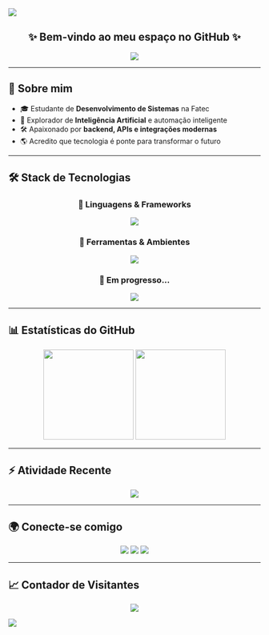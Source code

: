 <!-- Header animado -->
<img src="https://capsule-render.vercel.app/api?type=waving&height=180&text=Renan%20Ramos&fontAlign=50&fontAlignY=40&color=00bfbf&fontSize=40&desc=Estudante%20de%20Software%20|%20Explorador%20de%20IA&descSize=20&descAlign=50&descAlignY=60&animation=fadeIn" />

<h2 align="center">✨ Bem-vindo ao meu espaço no GitHub ✨</h2>

<p align="center">
  <img src="https://readme-typing-svg.herokuapp.com?size=24&color=00BFBF&center=true&vCenter=true&width=1000&lines=💻+Estudante+de+Desenvolvimento+de+Softwares;🤖+Entusiasta+em+Inteligência+Artificial;⚡+Construindo+projetos+com+propósito;🚀+Sempre+aprendendo+e+evoluindo" />
</p>

---

## 🚀 Sobre mim

- 🎓 Estudante de **Desenvolvimento de Sistemas** na Fatec  
- 🤖 Explorador de **Inteligência Artificial** e automação inteligente  
- 🛠️ Apaixonado por **backend, APIs e integrações modernas**  
- 🌎 Acredito que tecnologia é ponte para transformar o futuro  

---

## 🛠️ Stack de Tecnologias

<div align="center">

### 🔹 Linguagens & Frameworks  
<img src="https://skillicons.dev/icons?i=js,nodejs,react,php,python,mysql" />

### 🔹 Ferramentas & Ambientes  
<img src="https://skillicons.dev/icons?i=vscode,git,github,postman,docker,figma" />

### 🔹 Em progresso...  
<img src="https://skillicons.dev/icons?i=ts,nextjs,tailwind" />

</div>

---

## 📊 Estatísticas do GitHub

<div align="center">
  <img height="180em" src="https://github-readme-stats.vercel.app/api?username=Draxsd3&show_icons=true&theme=radical&hide_border=true&title_color=00bfbf&icon_color=00bfbf&text_color=ffffff&bg_color=0D1117" />
  <img height="180em" src="https://github-readme-stats.vercel.app/api/top-langs/?username=Draxsd3&layout=compact&theme=radical&hide_border=true&title_color=00bfbf&text_color=ffffff&bg_color=0D1117" />
</div>

---

## ⚡ Atividade Recente
<p align="center">
  <img src="https://github-readme-activity-graph.vercel.app/graph?username=Draxsd3&bg_color=0D1117&color=00bfbf&line=00bfbf&point=ffffff&area=true&hide_border=true" />
</p>

---

## 🌍 Conecte-se comigo
<p align="center">
  <a href="https://www.linkedin.com/in/seu-linkedin"><img src="https://img.shields.io/badge/LinkedIn-0D1117?style=for-the-badge&logo=linkedin&logoColor=0A66C2" /></a>
  <a href="mailto:seuemail@gmail.com"><img src="https://img.shields.io/badge/Gmail-0D1117?style=for-the-badge&logo=gmail&logoColor=EA4335" /></a>
  <a href="https://github.com/Draxsd3"><img src="https://img.shields.io/badge/GitHub-0D1117?style=for-the-badge&logo=github&logoColor=FFFFFF" /></a>
</p>

---

## 📈 Contador de Visitantes
<p align="center">
  <img src="https://profile-counter.glitch.me/Draxsd3/count.svg" />
</p>

<!-- Footer animado -->
<img src="https://capsule-render.vercel.app/api?type=waving&color=00bfbf&height=120&section=footer" />
